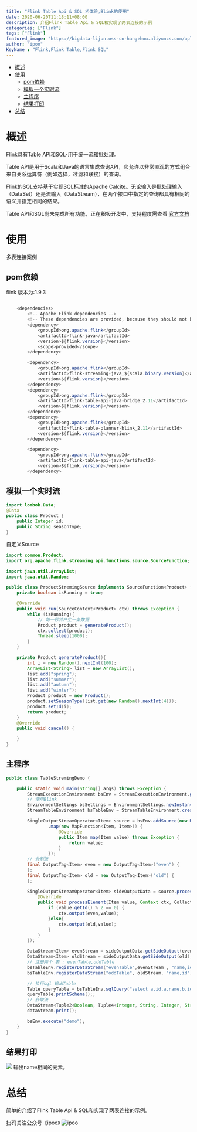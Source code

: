 ```yaml
---
title: "Flink Table Api & SQL 初体验,Blink的使用"
date: 2020-06-20T11:18:11+08:00
description: 介绍Flink Table Api & SQL和实现了两表连接的示例
categories: ["Flink"]
tags: ["Flink"]
featured_image: "https://bigdata-lijun.oss-cn-hangzhou.aliyuncs.com/uploads%2F2020%2F06%2F20%2F91PYjFhF_%E7%A8%BF%E5%AE%9A%E8%AE%BE%E8%AE%A1%E5%AF%BC%E5%87%BA-20200620-112750.png?Expires=1592623720"
author: "ipoo"
KeyName : "Flink,Flink Table,Flink SQL"
---
```


<!-- MarkdownTOC -->

- [概述](#%E6%A6%82%E8%BF%B0)
- [使用](#%E4%BD%BF%E7%94%A8)
    - [pom依赖](#pom%E4%BE%9D%E8%B5%96)
    - [模拟一个实时流](#%E6%A8%A1%E6%8B%9F%E4%B8%80%E4%B8%AA%E5%AE%9E%E6%97%B6%E6%B5%81)
    - [主程序](#%E4%B8%BB%E7%A8%8B%E5%BA%8F)
    - [结果打印](#%E7%BB%93%E6%9E%9C%E6%89%93%E5%8D%B0)
- [总结](#%E6%80%BB%E7%BB%93)

<!-- /MarkdownTOC -->



# 概述
Flink具有Table API和SQL-用于统一流和批处理。

Table API是用于Scala和Java的语言集成查询API，它允许以非常直观的方式组合来自关系运算符（例如选择，过滤和联接）的查询。

Flink的SQL支持基于实现SQL标准的Apache Calcite。无论输入是批处理输入（DataSet）还是流输入（DataStream），在两个接口中指定的查询都具有相同的语义并指定相同的结果。

Table API和SQL尚未完成所有功能，正在积极开发中，支持程度需查看 [官方文档](https://ci.apache.org/projects/flink/flink-docs-master/dev/table/#table-api-sql)

# 使用
多表连接案例
## pom依赖

flink 版本为:1.9.3

```java

    <dependencies>
        <!-- Apache Flink dependencies -->
        <!-- These dependencies are provided, because they should not be packaged into the JAR file. -->
        <dependency>
            <groupId>org.apache.flink</groupId>
            <artifactId>flink-java</artifactId>
            <version>${flink.version}</version>
            <scope>provided</scope>
        </dependency>

        <dependency>
            <groupId>org.apache.flink</groupId>
            <artifactId>flink-streaming-java_${scala.binary.version}</artifactId>
            <version>${flink.version}</version>
        </dependency>
        <dependency>
            <groupId>org.apache.flink</groupId>
            <artifactId>flink-table-api-java-bridge_2.11</artifactId>
            <version>${flink.version}</version>
        </dependency>
        <dependency>
            <groupId>org.apache.flink</groupId>
            <artifactId>flink-table-planner-blink_2.11</artifactId>
            <version>${flink.version}</version>
        </dependency>

        <dependency>
            <groupId>org.apache.flink</groupId>
            <artifactId>flink-table-api-java</artifactId>
            <version>${flink.version}</version>
        </dependency>
```

## 模拟一个实时流
```java
import lombok.Data;
@Data
public class Product {
    public Integer id;
    public String seasonType;
}

```
自定义Source
```java
import common.Product;
import org.apache.flink.streaming.api.functions.source.SourceFunction;

import java.util.ArrayList;
import java.util.Random;

public class ProductStremingSource implements SourceFunction<Product> {
    private boolean isRunning = true;

    @Override
    public void run(SourceContext<Product> ctx) throws Exception {
        while (isRunning){
            // 每一秒钟产生一条数据
            Product product = generateProduct();
            ctx.collect(product);
            Thread.sleep(1000);
        }
    }

    private Product generateProduct(){
        int i = new Random().nextInt(100);
        ArrayList<String> list = new ArrayList();
        list.add("spring");
        list.add("summer");
        list.add("autumn");
        list.add("winter");
        Product product = new Product();
        product.setSeasonType(list.get(new Random().nextInt(4)));
        product.setId(i);
        return product;
    }
    @Override
    public void cancel() {

    }
}
```

## 主程序

```java
public class TableStremingDemo {

    public static void main(String[] args) throws Exception {
        StreamExecutionEnvironment bsEnv = StreamExecutionEnvironment.getExecutionEnvironment();
        // 使用Blink
        EnvironmentSettings bsSettings = EnvironmentSettings.newInstance().useBlinkPlanner().inStreamingMode().build();
        StreamTableEnvironment bsTableEnv = StreamTableEnvironment.create(bsEnv, bsSettings);

        SingleOutputStreamOperator<Item> source = bsEnv.addSource(new MyStremingSource())
                .map(new MapFunction<Item, Item>() {
                    @Override
                    public Item map(Item value) throws Exception {
                        return value;
                    }
                });
        // 分割流
        final OutputTag<Item> even = new OutputTag<Item>("even") {
        };
        final OutputTag<Item> old = new OutputTag<Item>("old") {
        };

        SingleOutputStreamOperator<Item> sideOutputData = source.process(new ProcessFunction<Item, Item>() {
            @Override
            public void processElement(Item value, Context ctx, Collector<Item> out) throws Exception {
                if (value.getId() % 2 == 0) {
                    ctx.output(even,value);
                }else{
                    ctx.output(old,value);
                }
            }
        });

        DataStream<Item> evenStream = sideOutputData.getSideOutput(even);
        DataStream<Item> oldStream = sideOutputData.getSideOutput(old);
        // 注册两个 表 : evenTable,oddTable
        bsTableEnv.registerDataStream("evenTable",evenStream , "name,id");
        bsTableEnv.registerDataStream("oddTable", oldStream, "name,id");

        // 执行sql 输出Table
        Table queryTable = bsTableEnv.sqlQuery("select a.id,a.name,b.id,b.name from evenTable as a join oddTable as b on a.name = b.name");
        queryTable.printSchema();;
        // 获取流
        DataStream<Tuple2<Boolean, Tuple4<Integer, String, Integer, String>>> dataStream = bsTableEnv.toRetractStream(queryTable, TypeInformation.of(new TypeHint<Tuple4<Integer,String,Integer,String>>(){}));
        dataStream.print();

        bsEnv.execute("demo");
    }
}
```
## 结果打印
![](https://bigdata-lijun.oss-cn-hangzhou.aliyuncs.com/uploads%2F2020%2F06%2F20%2F37vPgQWk_table.gif?Expires=1592622921)
输出name相同的元素。

# 总结

简单的介绍了Flink Table Api & SQL和实现了两表连接的示例。


扫码关注公众号《ipoo》
![ipoo](http://oss.ipooli.com/images/%E5%85%AC%E4%BC%97%E5%8F%B7code.jpg)